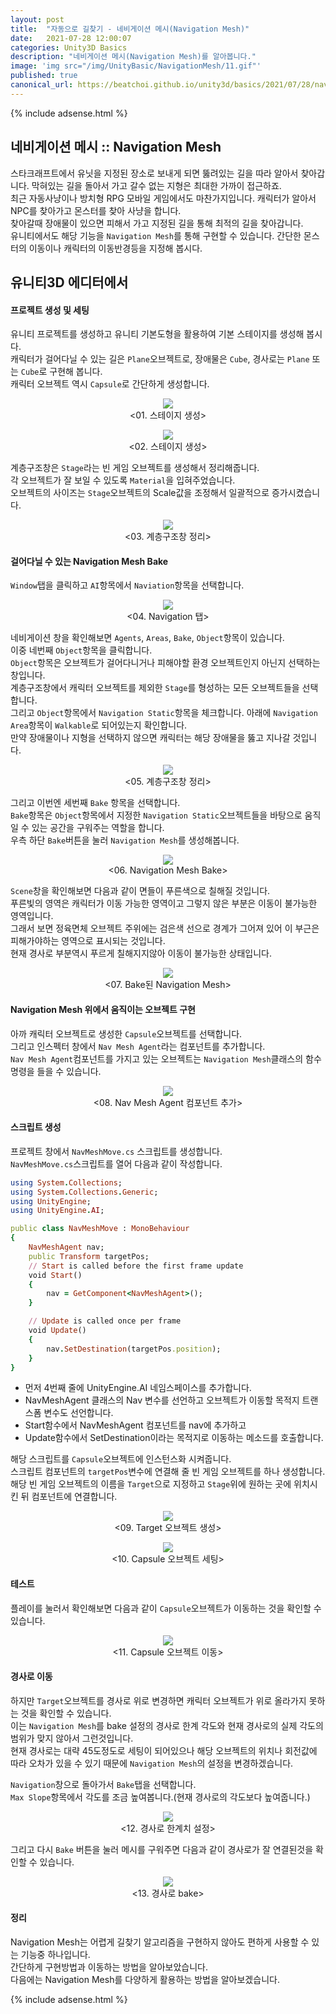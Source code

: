 ```yaml
---
layout: post
title:  "자동으로 길찾기 - 네비게이션 메시(Navigation Mesh)"
date:   2021-07-28 12:00:07
categories: Unity3D Basics
description: "네비게이션 메시(Navigation Mesh)를 알아봅니다."
image: 'img src="/img/UnityBasic/NavigationMesh/11.gif"'
published: true
canonical_url: https://beatchoi.github.io/unity3d/basics/2021/07/28/navigationmesh/
---
```

  
  
  {% include adsense.html %}
  
  
## 네비게이션 메시 :: Navigation Mesh  
스타크래프트에서 유닛을 지정된 장소로 보내게 되면 뚫려있는 길을 따라 알아서 찾아갑니다. 막혀있는 길을 돌아서 가고 갈수 없는 지형은 최대한 가까이 접근하죠.  
최근 자동사냥이나 방치형 RPG 모바일 게임에서도 마찬가지입니다. 캐릭터가 알아서 NPC를 찾아가고 몬스터를 찾아 사냥을 합니다.  
찾아갈때 장애물이 있으면 피해서 가고 지정된 길을 통해 최적의 길을 찾아갑니다.  
유니티에서도 해당 기능을 `Navigation Mesh`를 통해 구현할 수 있습니다. 간단한 몬스터의 이동이나 캐릭터의 이동반경등을 지정해 봅시다.  
  
## 유니티3D 에디터에서  
#### 프로젝트 생성 및 세팅
유니티 프로젝트를 생성하고 유니티 기본도형을 활용하여 기본 스테이지를 생성해 봅시다.  
캐릭터가 걸어다닐 수 있는 길은 `Plane`오브젝트로, 장애물은 `Cube`, 경사로는 `Plane` 또는 `Cube`로 구현해 봅니다.  
캐릭터 오브젝트 역시 `Capsule`로 간단하게 생성합니다.  
<p align="center"><img src="/img/UnityBasic/NavigationMesh/1.PNG"><br/>
<01. 스테이지 생성></p> 
  
<p align="center"><img src="/img/UnityBasic/NavigationMesh/2.PNG"><br/>
<02. 스테이지 생성></p>   

계층구조창은 `Stage`라는 빈 게임 오브젝트를 생성해서 정리해줍니다.  
각 오브젝트가 잘 보일 수 있도록 `Material`을 입혀주었습니다.  
오브젝트의 사이즈는 `Stage`오브젝트의 Scale값을 조정해서 일괄적으로 증가시켰습니다.  
<p align="center"><img src="/img/UnityBasic/NavigationMesh/3.PNG"><br/>
<03. 계층구조창 정리></p> 
  
#### 걸어다닐 수 있는 Navigation Mesh Bake
`Window`탭을 클릭하고 `AI`항목에서 `Naviation`항목을 선택합니다.  
<p align="center"><img src="/img/UnityBasic/NavigationMesh/5.PNG"><br/>
<04. Navigation 탭></p> 
    
네비게이션 창을 확인해보면 `Agents`, `Areas`, `Bake`, `Object`항목이 있습니다.  
이중 네번째 `Object`항목을 클릭합니다.  
`Object`항목은 오브젝트가 걸어다니거나 피해야할 환경 오브젝트인지 아닌지 선택하는 창입니다.  
계층구조창에서 캐릭터 오브젝트를 제외한 `Stage`를 형성하는 모든 오브젝트들을 선택합니다.  
그리고 `Object`항목에서 `Navigation Static`항목을 체크합니다. 아래에 `Navigation Area`항목이 `Walkable`로 되어있는지 확인합니다.  
만약 장애물이나 지형을 선택하지 않으면 캐릭터는 해당 장애물을 뚫고 지나갈 것입니다.  
<p align="center"><img src="/img/UnityBasic/NavigationMesh/7.PNG"><br/>
<05. 계층구조창 정리></p> 
  
그리고 이번엔 세번째 `Bake` 항목을 선택합니다.  
`Bake`항목은 `Object`항목에서 지정한 `Navigation Static`오브젝트들을 바탕으로 움직일 수 있는 공간을 구워주는 역할을 합니다.  
우측 하단 `Bake`버튼을 눌러 `Navigation Mesh`를 생성해봅니다.  
<p align="center"><img src="/img/UnityBasic/NavigationMesh/6.PNG"><br/>
<06. Navigation Mesh Bake></p> 
  
`Scene`창을 확인해보면 다음과 같이 면들이 푸른색으로 칠해질 것입니다.  
푸른빛의 영역은 캐릭터가 이동 가능한 영역이고 그렇지 않은 부분은 이동이 불가능한 영역입니다.  
그래서 보면 정육면체 오브젝트 주위에는 검은색 선으로 경계가 그어져 있어 이 부근은 피해가야하는 영역으로 표시되는 것입니다.  
현재 경사로 부분역시 푸르게 칠해지지않아 이동이 불가능한 상태입니다.  
<p align="center"><img src="/img/UnityBasic/NavigationMesh/8.PNG"><br/>
<07. Bake된 Navigation Mesh></p> 
  
#### Navigation Mesh 위에서 움직이는 오브젝트 구현
아까 캐릭터 오브젝트로 생성한 `Capsule`오브젝트를 선택합니다.  
그리고 인스펙터 창에서 `Nav Mesh Agent`라는 컴포넌트를 추가합니다.  
`Nav Mesh Agent`컴포넌트를 가지고 있는 오브젝트는 `Navigation Mesh`클래스의 함수 명령을 들을 수 있습니다.  
<p align="center"><img src="/img/UnityBasic/NavigationMesh/13.PNG"><br/>
<08. Nav Mesh Agent 컴포넌트 추가></p> 
   
#### 스크립트 생성  
프로젝트 창에서 `NavMeshMove.cs` 스크립트를 생성합니다.  
`NavMeshMove.cs`스크립트를 열어 다음과 같이 작성합니다.  

```ruby
using System.Collections;
using System.Collections.Generic;
using UnityEngine;
using UnityEngine.AI;

public class NavMeshMove : MonoBehaviour
{
    NavMeshAgent nav;
    public Transform targetPos;
    // Start is called before the first frame update
    void Start()
    {
        nav = GetComponent<NavMeshAgent>();
    }

    // Update is called once per frame
    void Update()
    {
        nav.SetDestination(targetPos.position);
    }
}
```
  
* 먼저 4번째 줄에 UnityEngine.AI 네임스페이스를 추가합니다.  
* NavMeshAgent 클래스의 Nav 변수를 선언하고 오브젝트가 이동할 목적지 트랜스폼 변수도 선언합니다.    
* Start함수에서 NavMeshAgent 컴포넌트를 nav에 추가하고
* Update함수에서 SetDestination이라는 목적지로 이동하는 메소드를 호출합니다.  
  
    
해당 스크립트를 `Capsule`오브젝트에 인스턴스화 시켜줍니다.  
스크립트 컴포넌트의 `targetPos`변수에 연결해 줄 빈 게임 오브젝트를 하나 생성합니다.  
해당 빈 게임 오브젝트의 이름을 `Target`으로 지정하고 `Stage`위에 원하는 곳에 위치시킨 뒤 컴포넌트에 연결합니다.  
<p align="center"><img src="/img/UnityBasic/NavigationMesh/9.PNG"><br/>
<09. Target 오브젝트 생성></p>
   
<p align="center"><img src="/img/UnityBasic/NavigationMesh/10.PNG"><br/>
<10. Capsule 오브젝트 세팅></p>
  
#### 테스트
  
플레이를 눌러서 확인해보면 다음과 같이 `Capsule`오브젝트가 이동하는 것을 확인할 수 있습니다.  
<p align="center"><img src="/img/UnityBasic/NavigationMesh/11.gif"><br/>
<11. Capsule 오브젝트 이동></p>
     
#### 경사로 이동
  
하지만 `Target`오브젝트를 경사로 위로 변경하면 캐릭터 오브젝트가 위로 올라가지 못하는 것을 확인할 수 있습니다.  
이는 `Navigation Mesh`를 bake 설정의 경사로 한계 각도와 현재 경사로의 실제 각도의 범위가 맞지 않아서 그런것입니다.  
현재 경사로는 대략 45도정도로 세팅이 되어있으나 해당 오브젝트의 위치나 회전값에 따라 오차가 있을 수 있기 때문에 `Navigation Mesh`의 설정을 변경하겠습니다.  
   
`Navigation`창으로 돌아가서 `Bake`탭을 선택합니다.  
`Max Slope`항목에서 각도를 조금 높여봅니다.(현재 경사로의 각도보다 높여줍니다.)  
<p align="center"><img src="/img/UnityBasic/NavigationMesh/12.PNG"><br/>
<12. 경사로 한계치 설정></p>
  
그리고 다시 `Bake` 버튼을 눌러 메시를 구워주면 다음과 같이 경사로가 잘 연결된것을 확인할 수 있습니다.  
<p align="center"><img src="/img/UnityBasic/NavigationMesh/13.gif"><br/>
<13. 경사로 bake></p>
   
#### 정리
Navigation Mesh는 어렵게 길찾기 알고리즘을 구현하지 않아도 편하게 사용할 수 있는 기능중 하나입니다.  
간단하게 구현방법과 이동하는 방법을 알아보았습니다.  
다음에는 Navigation Mesh를 다양하게 활용하는 방법을 알아보겠습니다.  
  
  
  {% include adsense.html %}
  
  


